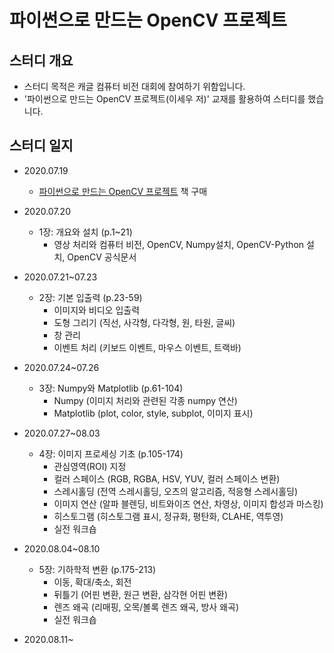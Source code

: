 파이썬으로 만드는 OpenCV 프로젝트
==========================

## 스터디 개요

- 스터디 목적은 캐글 컴퓨터 비전 대회에 참여하기 위함입니다.
- '파이썬으로 만드는 OpenCV 프로젝트(이세우 저)' 교재를 활용하여 스터디를 했습니다.

## 스터디 일지

- 2020.07.19

  - [파이썬으로 만드는 OpenCV 프로젝트](http://www.yes24.com/Product/Goods/71534451?OzSrank=1) 책 구매
- 2020.07.20
  - 1장: 개요와 설치 (p.1~21)
    - 영상 처리와 컴퓨터 비전, OpenCV, Numpy설치, OpenCV-Python 설치, OpenCV 공식문서
- 2020.07.21~07.23
  - 2장: 기본 입출력 (p.23-59)
    - 이미지와 비디오 입출력
    - 도형 그리기 (직선, 사각형, 다각형, 원, 타원, 글씨)
    - 창 관리
    - 이벤트 처리 (키보드 이벤트, 마우스 이벤트, 트랙바)
- 2020.07.24~07.26
  - 3장: Numpy와 Matplotlib (p.61-104)
    - Numpy (이미지 처리와 관련된 각종 numpy 연산)
    - Matplotlib (plot, color, style, subplot, 이미지 표시)
- 2020.07.27~08.03
  - 4장: 이미지 프로세싱 기초 (p.105-174)
    - 관심영역(ROI) 지정
    - 컬러 스페이스 (RGB, RGBA, HSV, YUV, 컬러 스페이스 변환)
    - 스레시홀딩 (전역 스레시홀딩, 오츠의 알고리즘, 적응형 스레시홀딩)
    - 이미지 연산 (알파 블렌딩, 비트와이즈 연산, 차영상, 이미지 합성과 마스킹)
    - 히스토그램 (히스토그램 표시, 정규화, 평탄화, CLAHE, 역투영)
    - 실전 워크숍
- 2020.08.04~08.10
  - 5장: 기하학적 변환 (p.175-213)
    - 이동, 확대/축소, 회전
    - 뒤틀기 (어핀 변환, 원근 변환, 삼각현 어핀 변환)
    - 렌즈 왜곡 (리매핑, 오목/볼록 렌즈 왜곡, 방사 왜곡)
    - 실전 워크숍
- 2020.08.11~